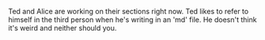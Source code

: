 Ted and Alice are working on their sections right now. Ted likes to refer to himself in the third person when he's writing in an 'md' file. He doesn't think it's weird and neither should you.
